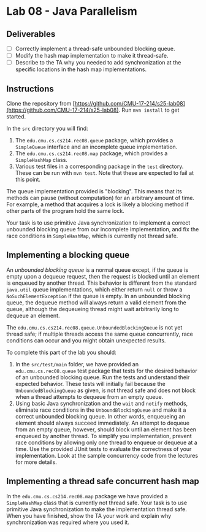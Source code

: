 # Lab 08 - Java Parallelism

## Deliverables

- [ ] Correctly implement a thread-safe unbounded blocking queue.
- [ ] Modify the hash map implementation to make it thread-safe.
- [ ] Describe to the TA why you needed to add synchronization at the specific locations in the hash map implementations.

## Instructions

Clone the repository from [https://github.com/CMU-17-214/s25-lab08](https://github.com/CMU-17-214/s25-lab08). Run `mvn install` to get started.

In the `src` directory you will find:

1. The `edu.cmu.cs.cs214.rec08.queue` package, which provides a `SimpleQueue` interface and an incomplete queue implementation.
1. The `edu.cmu.cs.cs214.rec08.map` package, which provides a `SimpleHashMap` class.
1. Various test files in a corresponding package in the `test` directory. These can be run with `mvn test`. Note that these are expected to fail at this point.

The queue implementation provided is "blocking". This means that its methods can pause (without computation) for an arbitrary amount of time. For example, a method that acquires a lock is likely a blocking method if other parts of the program hold the same lock.

Your task is to use primitive Java synchronization to implement a correct unbounded blocking queue from our incomplete implementation, and fix the race conditions in `SimpleHashMap`, which is currently not thread safe.

## Implementing a blocking queue

An _unbounded blocking queue_ is a normal queue except, if the queue is empty upon a dequeue request, then the request is blocked until an element is enqueued by another thread. This behavior is different from the standard `java.util` queue implementations, which either return `null` or throw a `NoSuchElementException` if the queue is empty. In an unbounded blocking queue, the dequeue method will always return a valid element from the queue, although the dequeueing thread might wait arbitrarily long to dequeue an element.

The `edu.cmu.cs.cs214.rec08.queue.UnboundedBlockingQueue` is not yet thread safe; if multiple threads access the same queue concurrently, race conditions can occur and you might obtain unexpected results.

To complete this part of the lab you should:

1. In the `src/test/main` folder, we have provided an `edu.cmu.cs.rec08.queue` test package that tests for the desired behavior of an unbounded blocking queue. Run the tests and understand their expected behavior. These tests will initially fail because the `UnboundedBlockingQueue` as given, is not thread safe and does not block when a thread attempts to dequeue from an empty queue.
1. Using basic Java synchronization and the `wait` and `notify` methods, eliminate race conditions in the `UnboundBlockingQueue` and make it a correct unbounded blocking queue. In other words, enqueueing an element should always succeed immediately. An attempt to dequeue from an empty queue, however, should block until an element has been enqueued by another thread. To simplify you implementation, prevent race conditions by allowing only one thread to enqueue or dequeue at a time. Use the provided JUnit tests to evaluate the correctness of your implementation. Look at the sample concurrency code from the lectures for more details.

## Implementing a thread safe concurrent hash map

In the `edu.cmu.cs.cs214.rec08.map` package we have provided a `SimpleHashMap` class that is currently not thread safe. Your task is to use primitive Java synchronization to make the implementation thread safe. When you have finished, show the TA your work and explain why synchronization was required where you used it.
